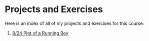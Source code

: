 # Projects and Exercises

Here is an index of all of my projects and exercises for this course:

1. [8/24 Plot of a Running Boy](path_of_running_boy.md)


